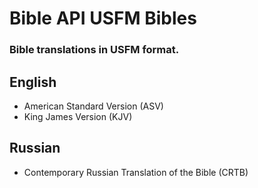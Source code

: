 Bible API USFM Bibles
==========

### Bible translations in USFM format.

## English

- American Standard Version (ASV)
- King James Version (KJV)

## Russian

- Contemporary Russian Translation of the Bible (CRTB)
